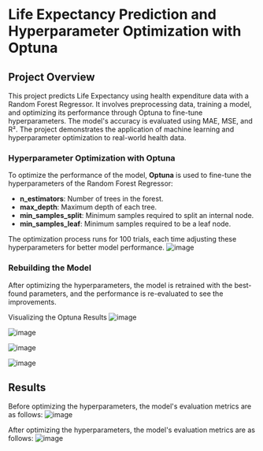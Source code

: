 
# Life Expectancy Prediction and Hyperparameter Optimization with Optuna
## Project Overview
This project predicts Life Expectancy using health expenditure data with a Random Forest Regressor. It involves preprocessing data, training a model, and optimizing its performance through Optuna to fine-tune hyperparameters. The model's accuracy is evaluated using MAE, MSE, and R². The project demonstrates the application of machine learning and hyperparameter optimization to real-world health data.

###  Hyperparameter Optimization with Optuna
To optimize the performance of the model, **Optuna** is used to fine-tune the hyperparameters of the Random Forest Regressor:
- **n_estimators**: Number of trees in the forest.
- **max_depth**: Maximum depth of each tree.
- **min_samples_split**: Minimum samples required to split an internal node.
- **min_samples_leaf**: Minimum samples required to be a leaf node.

The optimization process runs for 100 trials, each time adjusting these hyperparameters for better model performance.
![image](https://github.com/user-attachments/assets/6a61b101-ef68-449e-baf4-35aeeb8cc430)

### Rebuilding the Model
After optimizing the hyperparameters, the model is retrained with the best-found parameters, and the performance is re-evaluated to see the improvements.

Visualizing the Optuna Results
![image](https://github.com/user-attachments/assets/69359358-6711-4595-ae72-d8ff6069155e)

![image](https://github.com/user-attachments/assets/9d093d8d-e0d9-4316-91f1-eefa5140ddfc)

![image](https://github.com/user-attachments/assets/11270310-3fce-491a-aaa2-35e2b882d63d)

![image](https://github.com/user-attachments/assets/8c5c3c4d-9866-49e7-86cf-51a0f3981727)
## Results
Before optimizing the hyperparameters, the model's evaluation metrics are as follows:
![image](https://github.com/user-attachments/assets/7768bacb-89ff-4f69-ac67-cfd40f6c9fce)

After optimizing the hyperparameters, the model's evaluation metrics are as follows:
![image](https://github.com/user-attachments/assets/776d2867-b689-484f-90f5-2fceae506242)






